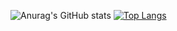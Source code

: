 ![Anurag's GitHub stats](https://github-readme-stats.vercel.app/api?username=1438802682&count_private=true&show_icons=true&theme=radical)
[![Top Langs](https://github-readme-stats.vercel.app/api/top-langs/?username=1438802682)](https://github.com/anuraghazra/github-readme-stats)


<!--
**1438802682/1438802682** is a ✨ _special_ ✨ repository because its `README.md` (this file) appears on your GitHub profile.

Here are some ideas to get you started:

- 🔭 I’m currently working on ...
- 🌱 I’m currently learning ...
- 👯 I’m looking to collaborate on ...
- 🤔 I’m looking for help with ...
- 💬 Ask me about ...
- 📫 How to reach me: ...
- 😄 Pronouns: ...
- ⚡ Fun fact: ...
-->

